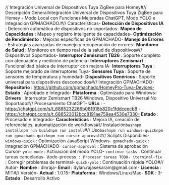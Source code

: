 // Integración Universal de Dispositivos Tuya ZigBee para Homey#// Descripción GeneralIntegración Universal de Dispositivos Tuya ZigBee para Homey - Modo Local con Funciones Mejoradas ChatGPT, Modo YOLO e Integración GPMACHADO.#// Características- **Detección de Dispositivos IA** : Detección automática de dispositivos no soportados- **Mapeo de Capacidades** : Mapeo y registro inteligente de capacidades- **Optimización de Rendimiento** : Mejoras específicas de GPMACHADO- **Manejo de Errores** : Estrategias avanzadas de manejo y recuperación de errores- **Monitoreo de Salud** : Monitoreo en tiempo real de la salud de dispositivos#// Dispositivos Soportados- **Interruptor Zemismart TB26** : Soporte completo con atenuación y medición de potencia- **Interruptores Zemismart** : Funcionalidad básica de interruptor con mejora IA- **Interruptores Tuya** : Soporte mejorado de interruptores Tuya- **Sensores Tuya** : Soporte de sensores de temperatura y humedad- **Dispositivos Genéricos** : Soporte universal para dispositivos desconocidos#// Integración GPMACHADO- **Repositorio** : https://github.com/gpmachado/HomeyPro-Tuya-Devices- **Estado** : Aprobado e Integrado- **Plataforma** : Optimizado para Windows- **Drivers** : Interruptor Zemismart TB26 Windows, Dispositivo Universal No Soportado#// Procesamiento ChatGPT- **URLs** : - https://chatgpt.com/s/t_6885232266b081918b820c1fddceecb8 - https://chatgpt.com/s/t_688523012bcc8191ae758ea4530e7330- **Estado** : Procesado e Integrado- **Características** : Mejora IA, creación de referenciales, automatización de workflows#// Instalación```bashnpm installnpm run buildnpm run install```#// Uso```bashnpm run windows-quicknpm run gpmachado-quicknpm run cursor-approval```#// Scripts Disponibles- `windows-quick` : Optimización JavaScript Windows- `gpmachado-quick` : Integración GPMACHADO- `cursor-approval` : Sistema de aprobación Cursor- `yolo-mode` : Activación del modo YOLO- `continue-tasks` : Continuar tareas canceladas- \todo-process` : Procesar tareas TODO- \terminal-fix` : Corregir problemas de terminal- `quick-yolo` : Continuación rápida YOLO#// Autor- **Nombre** : dlnraja- **Email** : dylan.rajasekaram@gmail.com- **Licencia** : MIT#// Versión- **Actual** : 1.0.15- **Plataforma** : Windows/Linux/Mac- **SDK** : 3- **Estado** : Desarrollo Activo